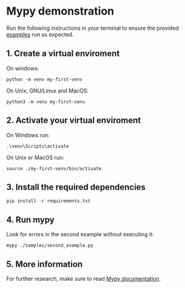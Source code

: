 # Mypy demonstration

Run the following instructions in your terminal to ensure the provided [examples](https://github.com/ins4w/static-typing-python3/tree/main/samples) run as expected.

## 1. Create a virtual enviroment 
On windows:
```
python -m venv my-first-venv
```

On Unix, GNU/Linux and MacOS:
```
python3 -m venv my-first-venv
```

## 2. Activate your virtual enviroment

On Windows run:
```
.\venv\Scripts\activate
```

On Unix or MacOS run:
```
source ./my-first-venv/bin/activate
```

## 3. Install the required dependencies

```
pip install -r requirements.txt
```

## 4. Run mypy

Look for errors in the second example without executing it:

```
mypy ./samples/second_example.py
```

## 5. More information
For further research, make sure to read [Mypy documentation](https://mypy.readthedocs.io/en/stable/introduction.html).
